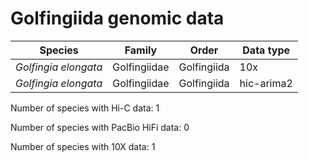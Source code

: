 # Golfingiida genomic data

| Species | Family | Order | Data type |
| -- | --- | --- | --- |
| *Golfingia elongata* | Golfingiidae | Golfingiida | 10x |
| *Golfingia elongata* | Golfingiidae | Golfingiida | hic-arima2 |

Number of species with Hi-C data: 1

Number of species with PacBio HiFi data: 0

Number of species with 10X data: 1
